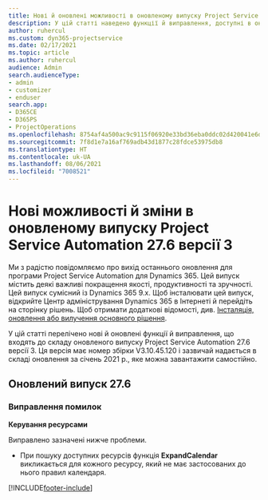 ```yaml
---
title: Нові й оновлені можливості в оновленому випуску Project Service Automation 27.6, виправлення версії 3
description: У цій статті наведено функції й виправлення, доступні в оновленому випуску Project Service Automation 27.6, виправлення версії 3.
author: ruhercul
ms.custom: dyn365-projectservice
ms.date: 02/17/2021
ms.topic: article
ms.author: ruhercul
audience: Admin
search.audienceType:
- admin
- customizer
- enduser
search.app:
- D365CE
- D365PS
- ProjectOperations
ms.openlocfilehash: 8754af4a500ac9c9115f06920e33bd36eba0ddc02d420041e6d8415eecc8de50
ms.sourcegitcommit: 7f8d1e7a16af769adb43d1877c28fdce53975db8
ms.translationtype: HT
ms.contentlocale: uk-UA
ms.lasthandoff: 08/06/2021
ms.locfileid: "7008521"
---
```

# <a name="whats-new-or-changed-in-project-service-automation-update-release-276-v3"></a>Нові можливості й зміни в оновленому випуску Project Service Automation 27.6 версії 3

Ми з радістю повідомляємо про вихід останнього оновлення для програми Project Service Automation для Dynamics 365. Цей випуск містить деякі важливі покращення якості, продуктивності та зручності. Цей випуск сумісний із Dynamics 365 9.x. Щоб інсталювати цей випуск, відкрийте Центр адміністрування Dynamics 365 в Інтернеті й перейдіть на сторінку рішень. Щоб отримати додаткові відомості, див. [Інсталяція, оновлення або вилучення основного рішення](/power-platform/admin/install-remove-preferred-solution).

У цій статті перелічено нові й оновлені функції й виправлення, що входять до складу оновленого випуску Project Service Automation 27.6 версії 3. Ця версія має номер збірки V3.10.45.120 і зазвичай надається в складі оновлення за січень 2021 р., яке можна завантажити самостійно.

## <a name="update-release-276"></a>Оновлений випуск 27.6

### <a name="bug-fixes"></a>Виправлення помилок


**Керування ресурсами**

Виправлено зазначені нижче проблеми.

- При пошуку доступних ресурсів функція **ExpandCalendar** викликається для кожного ресурсу, який не має застосованих до нього правил календаря.


[!INCLUDE[footer-include](../includes/footer-banner.md)]